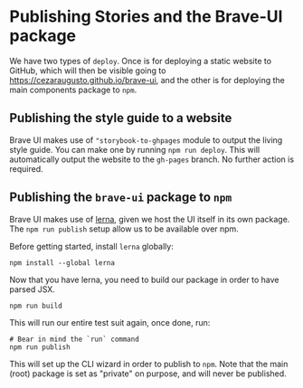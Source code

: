 # Publishing Stories and the Brave-UI package

We have two types of `deploy`. Once is for deploying a static website to GitHub, which will then be visible going to https://cezaraugusto.github.io/brave-ui, and the other is for deploying the main components package to `npm`.

## Publishing the style guide to a website

Brave UI makes use of `"storybook-to-ghpages` module to output the living style guide. You can make one by running `npm run deploy`. This will automatically output the website to the `gh-pages` branch. No further action is required.

## Publishing the `brave-ui` package to `npm`

Brave UI makes use of [lerna](https://github.com/lerna/lerna/), given we host the UI itself in its own package. The `npm run publish` setup allow us to be available over npm.

Before getting started, install `lerna` globally:

```
npm install --global lerna
```

Now that you have lerna, you need to build our package in order to have parsed JSX.

```
npm run build
```

This will run our entire test suit again, once done, run:

```
# Bear in mind the `run` command
npm run publish
```

This will set up the CLI wizard in order to publish to `npm`. Note that the main (root) package is set as "private" on purpose, and will never be published.

